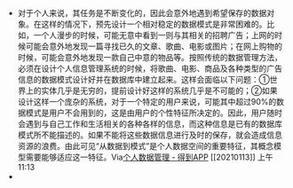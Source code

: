 - 对于个人来说，其任务是不断变化的，因此会意外地遇到希望保存的数据对象。在这样的情况下，预先设计一个相对稳定的数据模式是非常困难的。比如，一个人漫步的时候，可能无意中看到一则与其相关的招聘广告；上网的时候可能会意外地发现一篇寻找已久的文章、歌曲、电影或图片；在网上购物的时候，可能会意外地发现一款自己中意的物品等。按照传统的数据管理方法，必须在设计个人信息管理系统的时候，将歌曲、电影、商品及各种类型的广告信息的数据模式设计好并在数据库中建立起来。这样会面临以下问题：①世界上的实体几乎是无穷的，提前设计好这样的系统几乎是不可能的；②如果设计这样一个庞杂的系统，对于一个特定的用户来说，可能其中超过90%的数据模式是用户不会用到的，这是由用户的个性特征所决定的。因此，用户随时会遇到与自己工作和生活相关的各种各样的信息，而这种信息是已有的数据库模式所不能描述的。如果不能将这些数据信息进行及时的保存，就会造成信息资源的浪费。由此可见“从数据到模式”是个人数据空间的重要特征，其概念模型需要能够适应这一特征。Via[个人数据管理 - 得到APP](https://www.dedao.cn/reader?id=bODoM61kAj9Rql84gzG5nVNZopXKY3Do6nWJLrBmEDv2QPMOyx7a6e1dbPQj2Zdm) [[20210113]] 上午11:13
- 
